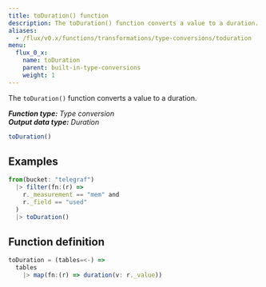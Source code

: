 ```yaml
---
title: toDuration() function
description: The toDuration() function converts a value to a duration.
aliases:
  - /flux/v0.x/functions/transformations/type-conversions/toduration
menu:
  flux_0_x:
    name: toDuration
    parent: built-in-type-conversions
    weight: 1
---
```


The `toDuration()` function converts a value to a duration.

_**Function type:** Type conversion_  
_**Output data type:** Duration_

```js
toDuration()
```

## Examples
```js
from(bucket: "telegraf")
  |> filter(fn:(r) =>
    r._measurement == "mem" and
    r._field == "used"
  )
  |> toDuration()
```

## Function definition
```js
toDuration = (tables=<-) =>
  tables
    |> map(fn:(r) => duration(v: r._value))
```
